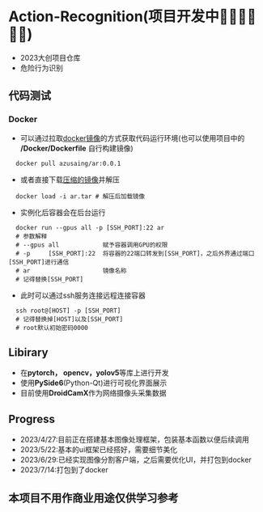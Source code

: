 # Action-Recognition(项目开发中🏃‍♂️🏃‍♂️🏃‍♂️)
* 2023大创项目仓库
* 危险行为识别
## 代码测试
### Docker
* 可以通过拉取[docker镜像](https://hub.docker.com/repository/docker/azusaing/ar/general)的方式获取代码运行环境(也可以使用项目中的 **/Docker/Dockerfile** 自行构建镜像)
```shell
  docker pull azusaing/ar:0.0.1
```
* 或者直接下载[压缩的镜像](http://azusaing.top/ar-docker)并解压
```shell
  docker load -i ar.tar # 解压后加载镜像
```
* 实例化后容器会在后台运行
```shell
  docker run --gpus all -p [SSH_PORT]:22 ar
  # 参数解释
  # --gpus all            赋予容器调用GPU的权限
  # -p     [SSH_PORT]:22  将容器的22端口转发到[SSH_PORT]，之后外界通过端口[SSH_PORT]进行通信
  # ar                    镜像名称
  # 记得替换[SSH_PORT]
```
* 此时可以通过ssh服务连接远程连接容器
```shell
  ssh root@[HOST] -p [SSH_PORT]
  # 记得替换掉[HOST]以及[SSH_PORT]
  # root默认初始密码0000
```
## Libirary
* 在**pytorch， opencv，yolov5**等库上进行开发
* 使用**PySide6**(Python-Qt)进行可视化界面展示
* 目前使用**DroidCamX**作为网络摄像头采集数据
## Progress
* 2023/4/27:目前正在搭建基本图像处理框架，包装基本函数以便后续调用
* 2023/5/22:基本的ui框架已经搭好，需要细节美化
* 2023/6/29:已经实现图像分割客户端，之后需要优化UI，并打包到docker
* 2023/7/14:打包到了docker 
## 本项目不用作商业用途仅供学习参考
